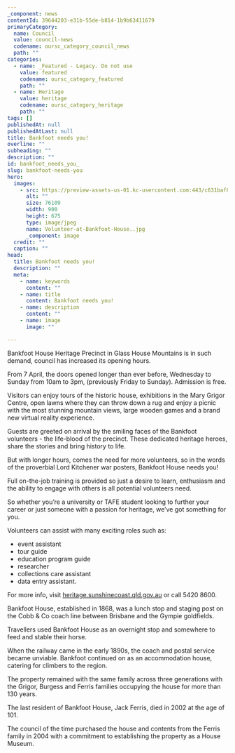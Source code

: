 ```yaml
---
_component: news
contentId: 39644203-e31b-55de-b814-1b9b63411679
primaryCategory:
  name: Council
  value: council-news
  codename: oursc_category_council_news
  path: ""
categories:
  - name: _Featured - Legacy. Do not use
    value: featured
    codename: oursc_category_featured
    path: ""
  - name: Heritage
    value: heritage
    codename: oursc_category_heritage
    path: ""
tags: []
publishedAt: null
publishedAtLast: null
title: Bankfoot needs you!
overline: ""
subheading: ""
description: ""
id: bankfoot_needs_you_
slug: bankfoot-needs-you
hero:
  images:
    - src: https://preview-assets-us-01.kc-usercontent.com:443/c631baf8-1b46-001f-580c-d0001b68b4a8/af38ae83-fc4f-45a0-ba4e-0d4ce7895099/Volunteer-at-Bankfoot-House..jpg
      alt: ""
      size: 76109
      width: 900
      height: 675
      type: image/jpeg
      name: Volunteer-at-Bankfoot-House..jpg
      _component: image
  credit: ""
  caption: ""
head:
  title: Bankfoot needs you!
  description: ""
  meta:
    - name: keywords
      content: ""
    - name: title
      content: Bankfoot needs you!
    - name: description
      content: ""
    - name: image
      image: ""

---
```

Bankfoot House Heritage Precinct in Glass House Mountains is in such demand, council has increased its opening hours.

From 7 April, the doors opened longer than ever before, Wednesday to Sunday from 10am to 3pm, (previously Friday to Sunday). Admission is free.

Visitors can enjoy tours of the historic house, exhibitions in the Mary Grigor Centre, open lawns where they can throw down a rug and enjoy a picnic with the most stunning mountain views, large wooden games and a brand new virtual reality experience.

Guests are greeted on arrival by the smiling faces of the Bankfoot volunteers - the life-blood of the precinct. These dedicated heritage heroes, share the stories and bring history to life.

But with longer hours, comes the need for more volunteers, so in the words of the proverbial Lord Kitchener war posters, Bankfoot House needs you!

Full on-the-job training is provided so just a desire to learn, enthusiasm and the ability to engage with others is all potential volunteers need.

So whether you’re a university or TAFE student looking to further your career or just someone with a passion for heritage, we’ve got something for you.

Volunteers can assist with many exciting roles such as:

*   event assistant
*   tour guide
*   education program guide
*   researcher
*   collections care assistant
*   data entry assistant.

For more info, visit [heritage.sunshinecoast.qld.gov.au](https://heritage.sunshinecoast.qld.gov.au/)
&#x20;or call 5420 8600.

Bankfoot House, established in 1868, was a lunch stop and staging post on the Cobb & Co coach line between Brisbane and the Gympie goldfields.

Travellers used Bankfoot House as an overnight stop and somewhere to feed and stable their horse.

When the railway came in the early 1890s, the coach and postal service became unviable. Bankfoot continued on as an accommodation house, catering for climbers to the region.

The property remained with the same family across three generations with the Grigor, Burgess and Ferris families occupying the house for more than 130 years.

The last resident of Bankfoot House, Jack Ferris, died in 2002 at the age of 101.

The council of the time purchased the house and contents from the Ferris family in 2004 with a commitment to establishing the property as a House Museum.
